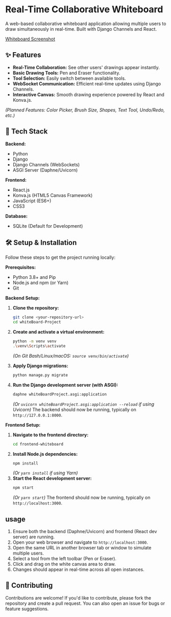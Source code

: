 #  Real-Time Collaborative Whiteboard


A web-based collaborative whiteboard application allowing multiple users to draw simultaneously in real-time. Built with Django Channels and React.

[Whiteboard Screenshot](screenshot.png)

## ✨ Features

*   **Real-Time Collaboration:** See other users' drawings appear instantly.
*   **Basic Drawing Tools:** Pen and Eraser functionality.
*   **Tool Selection:** Easily switch between available tools.
*   **WebSocket Communication:** Efficient real-time updates using Django Channels.
*   **Interactive Canvas:** Smooth drawing experience powered by React and Konva.js.

*(Planned Features: Color Picker, Brush Size, Shapes, Text Tool, Undo/Redo, etc.)*

## 🚀 Tech Stack

**Backend:**
*   Python
*   Django
*   Django Channels (WebSockets)
*   ASGI Server (Daphne/Uvicorn)

**Frontend:**
*   React.js
*   Konva.js (HTML5 Canvas Framework)
*   JavaScript (ES6+)
*   CSS3

**Database:**
*   SQLite (Default for Development)

## 🛠️ Setup & Installation

Follow these steps to get the project running locally:

**Prerequisites:**
*   Python 3.8+ and Pip
*   Node.js and npm (or Yarn)
*   Git

**Backend Setup:**

1.  **Clone the repository:**
    ```bash
    git clone <your-repository-url>
    cd whiteBoard-Project
    ```
2.  **Create and activate a virtual environment:**
    ```bash
    python -m venv venv
    .\venv\Scripts\activate
    ```
    *(On Git Bash/Linux/macOS: `source venv/bin/activate`)*

4.  **Apply Django migrations:**
    ```bash
    python manage.py migrate
    ```
5.  **Run the Django development server (with ASGI):**
    ```bash
    daphne whiteBoardProject.asgi:application
    ```
    *(Or `uvicorn whiteBoardProject.asgi:application --reload` if using Uvicorn)*
    The backend should now be running, typically on `http://127.0.0.1:8000`.

**Frontend Setup:**

1.  **Navigate to the frontend directory:**
    ```bash
    cd frontend-whiteboard
    ```
2.  **Install Node.js dependencies:**
    ```bash
    npm install
    ```
    *(Or `yarn install` if using Yarn)*
3.  **Start the React development server:**
    ```bash
    npm start
    ```
    *(Or `yarn start`)*
    The frontend should now be running, typically on `http://localhost:3000`.

##  usage

1.  Ensure both the backend (Daphne/Uvicorn) and frontend (React dev server) are running.
2.  Open your web browser and navigate to `http://localhost:3000`.
3.  Open the same URL in another browser tab or window to simulate multiple users.
4.  Select a tool from the left toolbar (Pen or Eraser).
5.  Click and drag on the white canvas area to draw.
6.  Changes should appear in real-time across all open instances.

## 🤝 Contributing

Contributions are welcome! If you'd like to contribute, please fork the repository and create a pull request. You can also open an issue for bugs or feature suggestions.


